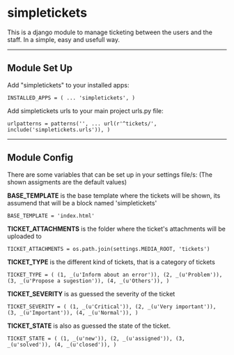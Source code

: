 # simpletickets

This is a django module to manage ticketing between the users and the staff.
In a simple, easy and usefull way.

---

## Module Set Up

Add "simpletickets" to your installed apps:

`INSTALLED_APPS = (
    ...
    'simpletickets',
    )`


Add simpletickets urls to your main project urls.py file:

`urlpatterns = patterns('',
    ...
    url(r'^tickets/', include('simpletickets.urls')),
    )`

---

## Module Config

There are some variables that can be set up in your settings file/s:
(The shown assigments are the default values)

**BASE_TEMPLATE** is the base template where the tickets will be shown, its assumend that will be a block named 'simpletickets'

`BASE_TEMPLATE = 'index.html'`

**TICKET_ATTACHMENTS** is the folder where the ticket's attachments will be uploaded to

`TICKET_ATTACHMENTS = os.path.join(settings.MEDIA_ROOT, 'tickets')`

**TICKET_TYPE** is the different kind of tickets, that is a category of tickets

`TICKET_TYPE = (
        (1, _(u'Inform about an error')),
        (2, _(u'Problem')),
        (3, _(u'Propose a sugestion')),
        (4, _(u'Others')),
        )`

**TICKET_SEVERITY** is as guessed the severity of the ticket

`TICKET_SEVERITY = (
        (1, _(u'Critical')),
        (2, _(u'Very important')),
        (3, _(u'Important')),
        (4, _(u'Normal')),
        )`

**TICKET_STATE**  is also as guessed the state of the ticket.

`TICKET_STATE = (
        (1, _(u'new')),
        (2, _(u'assigned')),
        (3, _(u'solved')),
        (4, _(u'closed')),
        )`
